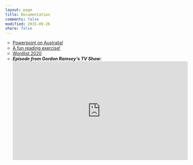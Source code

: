 ```yaml
---
layout: page
title: Documentation
comments: false
modified: 2015-09-26
share: false
---
```


<ul style="list-style-type:circle">

<li><a href="" download="australia.pptx">Powerpoint on Australia!</a></li>
<li><a href="" download="reading-exercise.docx">A fun reading exercise!</a></li>
<li><a href="" download="words-2020.pdf">Wordlist 2020</a></li>
<li><i><b>Episode from Gordon Ramsey's TV Show:</b></i></li>
<iframe width="560" height="315" src="https://www.youtube-nocookie.com/embed/rhv1fpERpSY?rel=0&amp;showinfo=0" frameborder="0" allowfullscreen></iframe>
</ul>



